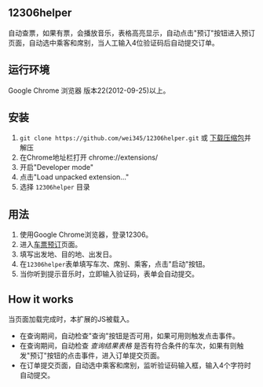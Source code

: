 ## 12306helper

自动查票，如果有票，会播放音乐，表格高亮显示，自动点击"预订"按钮进入预订页面，自动选中乘客和席别，当人工输入4位验证码后自动提交订单。

## 运行环境

Google Chrome 浏览器 版本22(2012-09-25)以上。

## 安装

1. `git clone https://github.com/wei345/12306helper.git` 或 [下载压缩包](https://github.com/wei345/12306helper/archive/master.zip)并解压
2. 在Chrome地址栏打开 chrome://extensions/
3. 开启"Developer mode"
4. 点击"Load unpacked extension..."
5. 选择 `12306helper` 目录

## 用法

1. 使用Google Chrome浏览器，登录12306。
2. 进入[车票预订](https://kyfw.12306.cn/otn/leftTicket/init)页面。
3. 填写出发地、目的地、出发日。
4. 在`12306helper`表单填写车次、席别、乘客，点击"启动"按钮。
5. 当你听到提示音乐时，立即输入验证码，表单会自动提交。

## How it works

当页面加载完成时，本扩展的JS被载入。

* 在查询期间，自动检查"查询"按钮是否可用，如果可用则触发点击事件。
* 在查询期间，自动检查 _查询结果表格_ 是否有符合条件的车次，如果有则触发"预订"按钮的点击事件，进入订单提交页面。
* 在订单提交页面，自动选中乘客和席别，监听验证码输入框，输入4个字符时自动提交。
